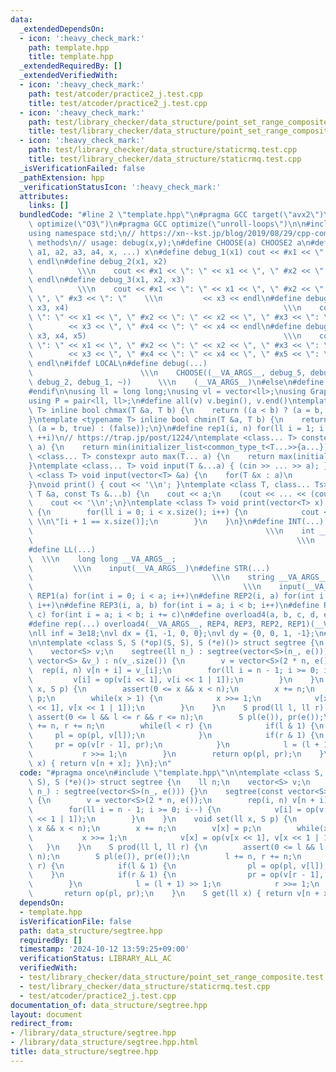 ```yaml
---
data:
  _extendedDependsOn:
  - icon: ':heavy_check_mark:'
    path: template.hpp
    title: template.hpp
  _extendedRequiredBy: []
  _extendedVerifiedWith:
  - icon: ':heavy_check_mark:'
    path: test/atcoder/practice2_j.test.cpp
    title: test/atcoder/practice2_j.test.cpp
  - icon: ':heavy_check_mark:'
    path: test/library_checker/data_structure/point_set_range_composite.test.cpp
    title: test/library_checker/data_structure/point_set_range_composite.test.cpp
  - icon: ':heavy_check_mark:'
    path: test/library_checker/data_structure/staticrmq.test.cpp
    title: test/library_checker/data_structure/staticrmq.test.cpp
  _isVerificationFailed: false
  _pathExtension: hpp
  _verificationStatusIcon: ':heavy_check_mark:'
  attributes:
    links: []
  bundledCode: "#line 2 \"template.hpp\"\n#pragma GCC target(\"avx2\")\n#pragma GCC\
    \ optimize(\"O3\")\n#pragma GCC optimize(\"unroll-loops\")\n\n#include <bits/stdc++.h>\n\
    using namespace std;\n// https://xn--kst.jp/blog/2019/08/29/cpp-comp/\n// debug\
    \ methods\n// usage: debug(x,y);\n#define CHOOSE(a) CHOOSE2 a\n#define CHOOSE2(a0,\
    \ a1, a2, a3, a4, x, ...) x\n#define debug_1(x1) cout << #x1 << \": \" << x1 <<\
    \ endl\n#define debug_2(x1, x2)                                              \
    \          \\\n    cout << #x1 << \": \" << x1 << \", \" #x2 << \": \" << x2 <<\
    \ endl\n#define debug_3(x1, x2, x3)                                          \
    \          \\\n    cout << #x1 << \": \" << x1 << \", \" #x2 << \": \" << x2 <<\
    \ \", \" #x3 << \": \"    \\\n         << x3 << endl\n#define debug_4(x1, x2,\
    \ x3, x4)                                                \\\n    cout << #x1 <<\
    \ \": \" << x1 << \", \" #x2 << \": \" << x2 << \", \" #x3 << \": \"    \\\n \
    \        << x3 << \", \" #x4 << \": \" << x4 << endl\n#define debug_5(x1, x2,\
    \ x3, x4, x5)                                            \\\n    cout << #x1 <<\
    \ \": \" << x1 << \", \" #x2 << \": \" << x2 << \", \" #x3 << \": \"    \\\n \
    \        << x3 << \", \" #x4 << \": \" << x4 << \", \" #x5 << \": \" << x5 <<\
    \ endl\n#ifdef LOCAL\n#define debug(...)                                     \
    \                        \\\n    CHOOSE((__VA_ARGS__, debug_5, debug_4, debug_3,\
    \ debug_2, debug_1, ~))      \\\n    (__VA_ARGS__)\n#else\n#define debug(...)\n\
    #endif\n\nusing ll = long long;\nusing vl = vector<ll>;\nusing Graph = vector<vector<ll>>;\n\
    using P = pair<ll, ll>;\n#define all(v) v.begin(), v.end()\ntemplate <typename\
    \ T> inline bool chmax(T &a, T b) {\n    return ((a < b) ? (a = b, true) : (false));\n\
    }\ntemplate <typename T> inline bool chmin(T &a, T b) {\n    return ((a > b) ?\
    \ (a = b, true) : (false));\n}\n#define rep1(i, n) for(ll i = 1; i <= ((ll)n);\
    \ ++i)\n// https://trap.jp/post/1224/\ntemplate <class... T> constexpr auto min(T...\
    \ a) {\n    return min(initializer_list<common_type_t<T...>>{a...});\n}\ntemplate\
    \ <class... T> constexpr auto max(T... a) {\n    return max(initializer_list<common_type_t<T...>>{a...});\n\
    }\ntemplate <class... T> void input(T &...a) { (cin >> ... >> a); }\ntemplate\
    \ <class T> void input(vector<T> &a) {\n    for(T &x : a)\n        cin >> x;\n\
    }\nvoid print() { cout << '\\n'; }\ntemplate <class T, class... Ts> void print(const\
    \ T &a, const Ts &...b) {\n    cout << a;\n    (cout << ... << (cout << ' ', b));\n\
    \    cout << '\\n';\n}\ntemplate <class T> void print(vector<T> x) {\n    if(x.size())\
    \ {\n        for(ll i = 0; i < x.size(); i++) {\n            cout << x[i] << \"\
    \ \\n\"[i + 1 == x.size()];\n        }\n    }\n}\n#define INT(...)           \
    \                                                    \\\n    int __VA_ARGS__;\
    \                                                           \\\n    input(__VA_ARGS__)\n\
    #define LL(...)                                                              \
    \  \\\n    long long __VA_ARGS__;                                            \
    \         \\\n    input(__VA_ARGS__)\n#define STR(...)                       \
    \                                        \\\n    string __VA_ARGS__;         \
    \                                               \\\n    input(__VA_ARGS__)\n#define\
    \ REP1(a) for(int i = 0; i < a; i++)\n#define REP2(i, a) for(int i = 0; i < a;\
    \ i++)\n#define REP3(i, a, b) for(int i = a; i < b; i++)\n#define REP4(i, a, b,\
    \ c) for(int i = a; i < b; i += c)\n#define overload4(a, b, c, d, e, ...) e\n\
    #define rep(...) overload4(__VA_ARGS__, REP4, REP3, REP2, REP1)(__VA_ARGS__)\n\
    \nll inf = 3e18;\nvl dx = {1, -1, 0, 0};\nvl dy = {0, 0, 1, -1};\n#line 3 \"data_structure/segtree.hpp\"\
    \n\ntemplate <class S, S (*op)(S, S), S (*e)()> struct segtree {\n    ll n;\n\
    \    vector<S> v;\n    segtree(ll n_) : segtree(vector<S>(n_, e())) {}\n    segtree(const\
    \ vector<S> &v_) : n(v_.size()) {\n        v = vector<S>(2 * n, e());\n      \
    \  rep(i, n) v[n + i] = v_[i];\n        for(ll i = n - 1; i >= 0; i--) {\n   \
    \         v[i] = op(v[i << 1], v[i << 1 | 1]);\n        }\n    }\n    void set(ll\
    \ x, S p) {\n        assert(0 <= x && x < n);\n        x += n;\n        v[x] =\
    \ p;\n        while(x > 1) {\n            x >>= 1;\n            v[x] = op(v[x\
    \ << 1], v[x << 1 | 1]);\n        }\n    }\n    S prod(ll l, ll r) {\n       \
    \ assert(0 <= l && l <= r && r <= n);\n        S pl(e()), pr(e());\n        l\
    \ += n, r += n;\n        while(l < r) {\n            if(l & 1) {\n           \
    \     pl = op(pl, v[l]);\n            }\n            if(r & 1) {\n           \
    \     pr = op(v[r - 1], pr);\n            }\n            l = (l + 1) >> 1;\n \
    \           r >>= 1;\n        }\n        return op(pl, pr);\n    }\n    S get(ll\
    \ x) { return v[n + x]; }\n};\n"
  code: "#pragma once\n#include \"template.hpp\"\n\ntemplate <class S, S (*op)(S,\
    \ S), S (*e)()> struct segtree {\n    ll n;\n    vector<S> v;\n    segtree(ll\
    \ n_) : segtree(vector<S>(n_, e())) {}\n    segtree(const vector<S> &v_) : n(v_.size())\
    \ {\n        v = vector<S>(2 * n, e());\n        rep(i, n) v[n + i] = v_[i];\n\
    \        for(ll i = n - 1; i >= 0; i--) {\n            v[i] = op(v[i << 1], v[i\
    \ << 1 | 1]);\n        }\n    }\n    void set(ll x, S p) {\n        assert(0 <=\
    \ x && x < n);\n        x += n;\n        v[x] = p;\n        while(x > 1) {\n \
    \           x >>= 1;\n            v[x] = op(v[x << 1], v[x << 1 | 1]);\n     \
    \   }\n    }\n    S prod(ll l, ll r) {\n        assert(0 <= l && l <= r && r <=\
    \ n);\n        S pl(e()), pr(e());\n        l += n, r += n;\n        while(l <\
    \ r) {\n            if(l & 1) {\n                pl = op(pl, v[l]);\n        \
    \    }\n            if(r & 1) {\n                pr = op(v[r - 1], pr);\n    \
    \        }\n            l = (l + 1) >> 1;\n            r >>= 1;\n        }\n \
    \       return op(pl, pr);\n    }\n    S get(ll x) { return v[n + x]; }\n};"
  dependsOn:
  - template.hpp
  isVerificationFile: false
  path: data_structure/segtree.hpp
  requiredBy: []
  timestamp: '2024-10-12 13:59:25+09:00'
  verificationStatus: LIBRARY_ALL_AC
  verifiedWith:
  - test/library_checker/data_structure/point_set_range_composite.test.cpp
  - test/library_checker/data_structure/staticrmq.test.cpp
  - test/atcoder/practice2_j.test.cpp
documentation_of: data_structure/segtree.hpp
layout: document
redirect_from:
- /library/data_structure/segtree.hpp
- /library/data_structure/segtree.hpp.html
title: data_structure/segtree.hpp
---
```


